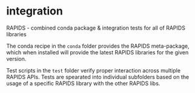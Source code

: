 # integration
RAPIDS - combined conda package &amp; integration tests for all of RAPIDS libraries

The conda recipe in the `conda` folder provides the RAPIDS meta-package, which
when installed will provide the latest RAPIDS libraries for the given version.

Test scripts in the `test` folder verify proper interaction across multiple
RAPIDS APIs.  Tests are spearated into individual subfolders based on the usage
of a specific RAPIDS library with the other RAPIDS libs.
